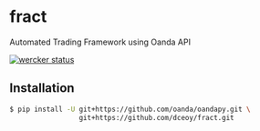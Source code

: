 fract
=====

Automated Trading Framework using Oanda API

[![wercker status](https://app.wercker.com/status/cd7eaa54e3874264bb4745dc0d3b7484/m/master "wercker status")](https://app.wercker.com/project/byKey/cd7eaa54e3874264bb4745dc0d3b7484)

Installation
------------

```sh
$ pip install -U git+https://github.com/oanda/oandapy.git \
                 git+https://github.com/dceoy/fract.git
```
